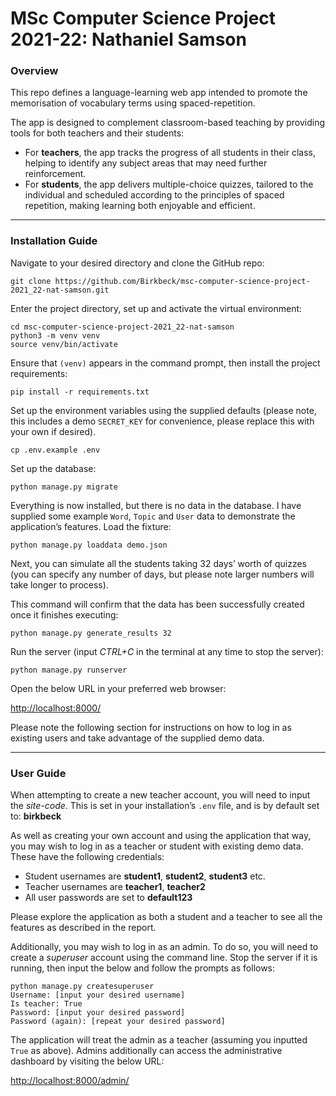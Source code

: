 # MSc Computer Science Project 2021-22: Nathaniel Samson

### Overview

This repo defines a language-learning web app intended to promote the memorisation of vocabulary terms using spaced-repetition.

The app is designed to complement classroom-based teaching by providing tools for both teachers and their students:

* For **teachers**, the app tracks the progress of all students in their class, helping to identify any subject areas that may need further reinforcement. 
* For **students**, the app delivers multiple-choice quizzes, tailored to the individual and scheduled according to the principles of spaced repetition, making learning both enjoyable and efficient.

***

### Installation Guide

Navigate to your desired directory and clone the GitHub repo:

    git clone https://github.com/Birkbeck/msc-computer-science-project-2021_22-nat-samson.git

Enter the project directory, set up and activate the virtual environment:

    cd msc-computer-science-project-2021_22-nat-samson
    python3 -m venv venv
    source venv/bin/activate

Ensure that `(venv)` appears in the command prompt, then install the project requirements:

    pip install -r requirements.txt

Set up the environment variables using the supplied defaults (please note, this includes a demo `SECRET_KEY` for convenience, please replace this with your own if desired).

    cp .env.example .env

Set up the database:

    python manage.py migrate

Everything is now installed, but there is no data in the database. I have supplied some example `Word`, `Topic` and `User` data to demonstrate the application’s features. Load the fixture:

    python manage.py loaddata demo.json

Next, you can simulate all the students taking 32 days’ worth of quizzes (you can specify any number of days, but please note larger numbers will take longer to process). 

This command will confirm that the data has been successfully created once it finishes executing:

    python manage.py generate_results 32

Run the server (input _CTRL+C_ in the terminal at any time to stop the server):

    python manage.py runserver

Open the below URL in your preferred web browser:

<http://localhost:8000/>

Please note the following section for instructions on how to log in as existing users and take advantage of the supplied demo data.

***

### User Guide

When attempting to create a new teacher account, you will need to input the _site-code_. This is set in your installation’s `.env` file, and is by default set to: **birkbeck**

As well as creating your own account and using the application that way, you may wish to log in as a teacher or student with existing demo data. These have the following credentials:

* Student usernames are **student1**, **student2**, **student3** etc.
* Teacher usernames are **teacher1**, **teacher2**
* All user passwords are set to **default123**

Please explore the application as both a student and a teacher to see all the features as described in the report.

Additionally, you may wish to log in as an admin. To do so, you will need to create a _superuser_ account using the command line. Stop the server if it is running, then input the below and follow the prompts as follows:

    python manage.py createsuperuser
    Username: [input your desired username]
    Is teacher: True
    Password: [input your desired password]
    Password (again): [repeat your desired password]

The application will treat the admin as a teacher (assuming you inputted `True` as above). Admins additionally can access the administrative dashboard by visiting the below URL:

<http://localhost:8000/admin/>
